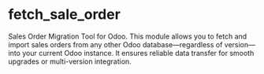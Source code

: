 # fetch_sale_order
Sales Order Migration Tool for Odoo. This module allows you to fetch and import sales orders from any other Odoo database—regardless of version—into your current Odoo instance. It ensures reliable data transfer for smooth upgrades or multi-version integration.
